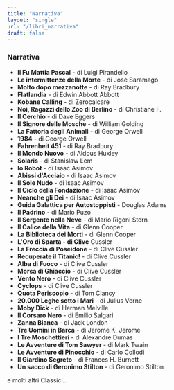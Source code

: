 ```yaml
---
title: "Narrativa"
layout: "single"
url: "/libri_narrativa"
draft: false
---
```


### Narrativa
- **Il Fu Mattia Pascal** - di Luigi Pirandello
- **Le intermittenze della Morte** - di Josè Saramago
- **Molto dopo mezzanotte** - di Ray Bradbury
- **Flatlandia** - di Edwin Abbott Abbott
- **Kobane Calling** - di Zerocalcare
- **Noi, Ragazzi dello Zoo di Berlino** - di Christiane F.
- **Il Cerchio** - di Dave Eggers
- **Il Signore delle Mosche** - di William Golding
- **La Fattoria degli Animali** - di George Orwell
- **1984** - di George Orwell
- **Fahrenheit 451** - di Ray Bradbury
- **Il Mondo Nuovo** - di Aldous Huxley
- **Solaris** - di Stanislaw Lem
- **Io Robot** - di Isaac Asimov
- **Abissi d'Acciaio** - di Isaac Asimov
- **Il Sole Nudo** - di Isaac Asimov
- **Il Ciclo della Fondazione** - di Isaac Asimov
- **Neanche gli Dei** - di Isaac Asimov
- **Guida Galattica per Autostoppisti** - Douglas Adams
- **Il Padrino** - di Mario Puzo
- **Il Sergente nella Neve** - di Mario Rigoni Stern
- **Il Calice della Vita** - di Glenn Cooper
- **La Biblioteca dei Morti** - di Glenn Cooper
- **L'Oro di Sparta - di Clive** Cussler
- **La Freccia di Poseidone** - di Clive Cussler
- **Recuperate il Titanic!** - di Clive Cussler
- **Alba di Fuoco** - di Clive Cussler
- **Morsa di Ghiaccio** - di Clive Cussler
- **Vento Nero** - di Clive Cussler
- **Cyclops** - di Clive Cussler
- **Quota Periscopio** - di Tom Clancy
- **20.000 Leghe sotto i Mari** - di Julius Verne
- **Moby Dick** - di Herman Melville
- **Il Corsaro Nero** - di Emilio Salgari
- **Zanna Bianca** - di Jack London
- **Tre Uomini in Barca** - di Jerome K. Jerome
- **I Tre Moschettieri** - di Alexandre Dumas
- **Le Avventure di Tom Sawyer** - di Mark Twain
- **Le Avventure di Pinocchio** - di Carlo Collodi
- **Il Giardino Segreto** - di Frances H. Burnett
- **Un sacco di Geronimo Stilton** - di Geronimo Stilton

e molti altri Classici..
